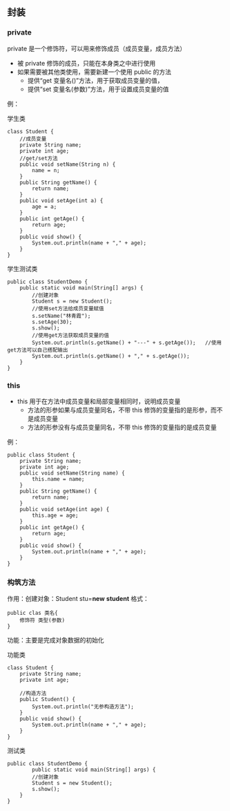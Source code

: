 ## 封装

### private

private 是一个修饰符，可以用来修饰成员（成员变量，成员方法）

- 被 private 修饰的成员，只能在本身类之中进行使用
- 如果需要被其他类使用，需要新建一个使用 public 的方法
  - 提供“get 变量名()”方法，用于获取成员变量的值，
  - 提供“set 变量名(参数)”方法，用于设置成员变量的值

例：

学生类

    class Student {
        //成员变量
        private String name;
        private int age;
        //get/set方法
        public void setName(String n) {
            name = n;
        }
        public String getName() {
            return name;
        }
        public void setAge(int a) {
            age = a;
        }
        public int getAge() {
            return age;
        }
        public void show() {
            System.out.println(name + "," + age);
        }
    }

学生测试类

    public class StudentDemo {
        public static void main(String[] args) {
            //创建对象
            Student s = new Student();
            //使用set方法给成员变量赋值
            s.setName("林青霞");
            s.setAge(30);
            s.show();
            //使用get方法获取成员变量的值
            System.out.println(s.getName() + "---" + s.getAge());   //使用get方法可以自己搭配输出
            System.out.println(s.getName() + "," + s.getAge());
        }
    }

### this

- this 用于在方法中成员变量和局部变量相同时，说明成员变量
  - 方法的形参如果与成员变量同名，不带 this 修饰的变量指的是形参，而不是成员变量
  - 方法的形参没有与成员变量同名，不带 this 修饰的变量指的是成员变量

例：

    public class Student {
        private String name;
        private int age;
        public void setName(String name) {
            this.name = name;
        }
        public String getName() {
            return name;
        }
        public void setAge(int age) {
            this.age = age;
        }
        public int getAge() {
            return age;
        }
        public void show() {
            System.out.println(name + "," + age);
        }
    }

### 构筑方法

作用：创建对象：Student stu=**new** **student**
格式：

    public clas 类名{
        修饰符 类型(参数)
    }

功能：主要是完成对象数据的初始化

功能类

    class Student {
        private String name;
        private int age;

        //构造方法
        public Student() {
            System.out.println("无参构造方法");
        }
        public void show() {
            System.out.println(name + "," + age);
        }
    }

测试类

    public class StudentDemo {
            public static void main(String[] args) {
            //创建对象
            Student s = new Student();
            s.show();
        }
    }
